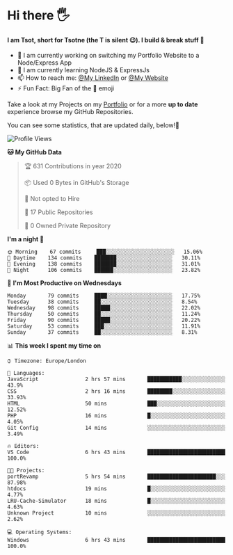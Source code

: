 # Hi there :raised_hand_with_fingers_splayed:
#### I am Tsot, short for Tsotne (the T is silent :wink:). I build & break stuff :space_invader:
- :telescope: I am currently working on switching my Portfolio Website to a Node/Express App
- :seedling: I am currently learning NodeJS & ExpressJs
- :mailbox: How to reach me: [@My LinkedIn](https://www.linkedin.com/in/tsotne-gvadzabia/) or [@My Website](https://tsotnegvadzabia.me/contact)
- :zap: Fun Fact: Big Fan of the :space_invader: emoji

Take a look at my Projects on my [Portfolio](https://tsotnegvadzabia.me/) or for a more **up to date** experience browse my GitHub Repositories.

You can see some statistics, that are updated daily, below!:space_invader:
<!--START_SECTION:waka-->
![Profile Views](http://img.shields.io/badge/Profile%20Views-132-blue)

**🐱 My GitHub Data** 

> 🏆 631 Contributions in year 2020
 > 
> 📦 Used 0 Bytes in GitHub's Storage 
 > 
> 🚫 Not opted to Hire
 > 
> 📜 17 Public Repositories 
 > 
> 🔑 0 Owned Private Repository 
 > 
**I'm a night 🦉** 

```text
🌞 Morning    67 commits     ███░░░░░░░░░░░░░░░░░░░░░░   15.06% 
🌆 Daytime    134 commits    ███████░░░░░░░░░░░░░░░░░░   30.11% 
🌃 Evening    138 commits    ███████░░░░░░░░░░░░░░░░░░   31.01% 
🌙 Night      106 commits    ██████░░░░░░░░░░░░░░░░░░░   23.82%

```
📅 **I'm Most Productive on Wednesdays** 

```text
Monday       79 commits     ████░░░░░░░░░░░░░░░░░░░░░   17.75% 
Tuesday      38 commits     ██░░░░░░░░░░░░░░░░░░░░░░░   8.54% 
Wednesday    98 commits     █████░░░░░░░░░░░░░░░░░░░░   22.02% 
Thursday     50 commits     ██░░░░░░░░░░░░░░░░░░░░░░░   11.24% 
Friday       90 commits     █████░░░░░░░░░░░░░░░░░░░░   20.22% 
Saturday     53 commits     ███░░░░░░░░░░░░░░░░░░░░░░   11.91% 
Sunday       37 commits     ██░░░░░░░░░░░░░░░░░░░░░░░   8.31%

```


📊 **This week I spent my time on** 

```text
⌚︎ Timezone: Europe/London

💬 Languages: 
JavaScript               2 hrs 57 mins       ███████████░░░░░░░░░░░░░░   43.9% 
CSS                      2 hrs 16 mins       ████████░░░░░░░░░░░░░░░░░   33.93% 
HTML                     50 mins             ███░░░░░░░░░░░░░░░░░░░░░░   12.52% 
PHP                      16 mins             █░░░░░░░░░░░░░░░░░░░░░░░░   4.05% 
Git Config               14 mins             ░░░░░░░░░░░░░░░░░░░░░░░░░   3.49%

🔥 Editors: 
VS Code                  6 hrs 43 mins       █████████████████████████   100.0%

🐱‍💻 Projects: 
portRevamp               5 hrs 54 mins       ██████████████████████░░░   87.98% 
htdocs                   19 mins             █░░░░░░░░░░░░░░░░░░░░░░░░   4.77% 
LRU-Cache-Simulator      18 mins             █░░░░░░░░░░░░░░░░░░░░░░░░   4.63% 
Unknown Project          10 mins             ░░░░░░░░░░░░░░░░░░░░░░░░░   2.62%

💻 Operating Systems: 
Windows                  6 hrs 43 mins       █████████████████████████   100.0%

```


<!--END_SECTION:waka-->
